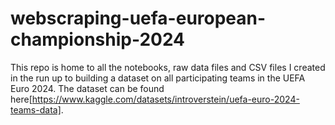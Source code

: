 # webscraping-uefa-european-championship-2024

This repo is home to all the notebooks, raw data files and CSV files I created in the run up to building a dataset on all participating teams in the UEFA Euro 2024. The dataset can be found here[https://www.kaggle.com/datasets/introverstein/uefa-euro-2024-teams-data].
